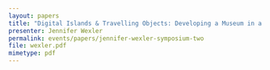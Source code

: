 ```yaml
---
layout: papers
title: "Digital Islands & Travelling Objects: Developing a Museum in a Box for the Fitzwilliam’s Mediterranean Collections"
presenter: Jennifer Wexler
permalink: events/papers/jennifer-wexler-symposium-two
file: wexler.pdf
mimetype: pdf
---
```

